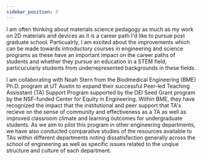 ```yaml
---
sidebar_position: 3
---
```


I am often thinking about materials science pedagogy as much as my work on 2D materials and devices as it is a career path I'd like to pursue post graduate school. Particualrly, I am excited about the improvements which can be made towards introductory courses in engineering and science programs as these have an important impact on the career paths of students and whether they pursue an education in a STEM field, particucularly students from underrepresented backgrounds in these fields.

I am collaborating with Noah Stern from the Biodmedical Engineering (BME) Ph.D. program at UT Austin to expand their successful Peer-led Teaching Assisstant (TA) Support Program supported by the DEI Seed Grant program by the NSF-funded Center for Equity in Engineering. Within BME, they have recognized the impact that the institutional and peer support that TA's recieve on the sense of community and effectiveness as a TA as well as improved classroom climate and learning outcomes for undergraduate students. As we aim to pilot this program in other engineering departments, we have also conducted comparative studies of the resources available to TAs within different departments noting dissatisfaction generally across the school of engineering as well as specific issues related to the unqiue structure and culture of each department.
